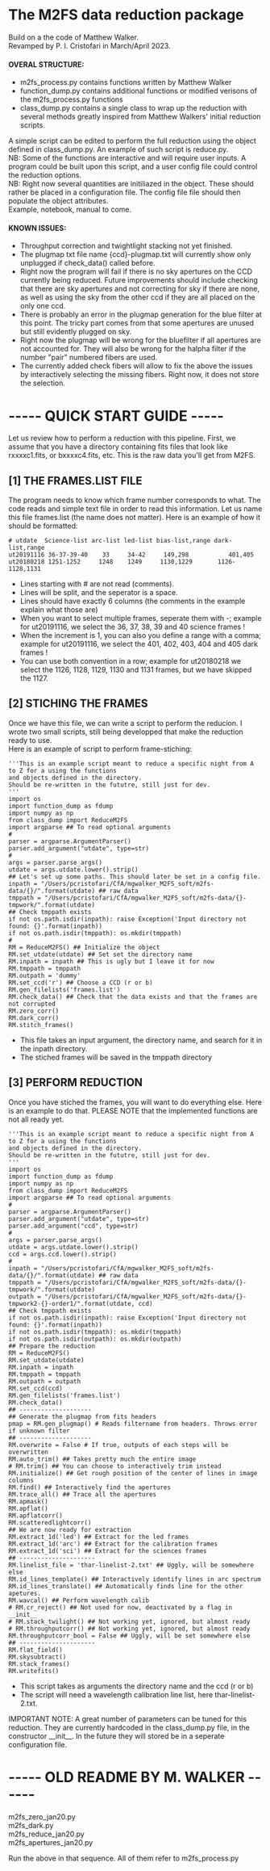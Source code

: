 # The M2FS data reduction package  
Build on a the code of Matthew Walker.  
Revamped by P. I. Cristofari in March/April 2023.  

#### OVERAL STRUCTURE:
- m2fs_process.py contains functions written by Matthew Walker
- function_dump.py contains additional functions or modified verisons of the m2fs_process.py functions
- class_dump.py contains a single class to wrap up the reduction with several methods greatly inspired from Matthew Walkers' initial reduction scripts.

A simple script can be edited to perform the full reduction using the object defined in class_dump.py. An example of such script is reduce.py.  
NB: Some of the functions are interactive and will require user inputs. A program could be built upon this script, and a user config file could control the reduction options.  
NB: Right now several quantities are initiliazed in the object. These should rather be placed in a configuration file. The config file file should then populate the object attributes.  
Example, notebook, manual to come.  

#### KNOWN ISSUES:
- Throughput correction and twightlight stacking not yet finished.
- The plugmap txt file name {ccd}-plugmap.txt will currently show only unplugged if check_data() called before.  
- Right now the program will fail if there is no sky apertures on the CCD currently being reduced.
Future improvements should include checking that there are sky apertures and not correcting for sky if there are none,
as well as using the sky from the other ccd if they are all placed on the only one ccd.
- There is probably an error in the plugmap generation for the blue filter at this point. The tricky part comes from that some apertures are unused but still evidently plugged on sky.
- Right now the plugmap will be wrong for the bluefilter if all apertures are not accounted for. They will also be wrong for the halpha filter if the number "pair" numbered fibers are used.
- The currently added check fibers will allow to fix the above the issues by interactively selecting the missing fibers. Right now, it does not store the selection. 

# ----- QUICK START GUIDE -----

Let us review how to perform a reduction with this pipeline.
First, we assume that you have a directory containing fits files that look like rxxxxc1.fits, or bxxxxc4.fits, etc. This is the raw data you'll get from M2FS.

## \[1\] THE FRAMES.LIST FILE
The program needs to know which frame number corresponds to what. The code reads and simple text file in order to read this information. Let us name this file frames.list (the name does not matter). Here is an example of how it should be formatted:

```
# utdate  Science-list arc-list led-list bias-list,range dark-list,range 
ut20191116 36-37-39-40    33     34-42     149,298           401,405
ut20180218 1251-1252     1248    1249     1130,1229       1126-1128,1131
```

- Lines starting with # are not read (comments).
- Lines will be split, and the seperator is a space.
- Lines should have exactly 6 columns (the comments in the example explain what those are)
- When you want to select multiple frames, seperate them with -; example for ut20191116, we select the 36, 37, 38, 39 and 40 science frames !
- When the increment is 1, you can also you define a range with a comma; example for ut20191116, we select the 401, 402, 403, 404 and 405 dark frames !
- You can use both convention in a row; example for ut20180218 we select the 1126, 1128, 1129, 1130 and 1131 frames, but we have skipped the 1127.

## \[2\] STICHING THE FRAMES  

Once we have this file, we can write a script to perform the reducion. I wrote two small scripts, still being developped that make the reduction ready to use.  
Here is an example of script to perform frame-stiching:

```
'''This is an example script meant to reduce a specific night from A to Z for a using the functions
and objects defined in the directory.
Should be re-written in the fututre, still just for dev.
'''
import os
import function_dump as fdump
import numpy as np
from class_dump import ReduceM2FS
import argparse ## To read optional arguments
#
parser = argparse.ArgumentParser()
parser.add_argument("utdate", type=str)
#
args = parser.parse_args()
utdate = args.utdate.lower().strip()
## Let's set up some paths. This should later be set in a config file.
inpath = "/Users/pcristofari/CfA/mgwalker_M2FS_soft/m2fs-data/{}/".format(utdate) ## raw data
tmppath = "/Users/pcristofari/CfA/mgwalker_M2FS_soft/m2fs-data/{}-tmpwork/".format(utdate)
## Check tmppath exists
if not os.path.isdir(inpath): raise Exception('Input directory not found: {}'.format(inpath))
if not os.path.isdir(tmppath): os.mkdir(tmppath)
#
RM = ReduceM2FS() ## Initialize the object
RM.set_utdate(utdate) ## Set set the directory name
RM.inpath = inpath ## This is ugly but I leave it for now
RM.tmppath = tmppath
RM.outpath = 'dummy'
RM.set_ccd('r') ## Choose a CCD (r or b)
RM.gen_filelists('frames.list')
RM.check_data() ## Check that the data exists and that the frames are not corrupted
RM.zero_corr()
RM.dark_corr()
RM.stitch_frames()
```
- This file takes an input argument, the directory name, and search for it in the inpath directory.
- The stiched frames will be saved in the tmppath directory

## \[3\] PERFORM REDUCTION

Once you have stiched the frames, you will want to do everything else.
Here is an example to do that. PLEASE NOTE that the implemented functions are not all ready yet.

```
'''This is an example script meant to reduce a specific night from A to Z for a using the functions
and objects defined in the directory.
Should be re-written in the fututre, still just for dev.
'''
import os
import function_dump as fdump
import numpy as np
from class_dump import ReduceM2FS
import argparse ## To read optional arguments
#
parser = argparse.ArgumentParser()
parser.add_argument("utdate", type=str)
parser.add_argument("ccd", type=str)
#
args = parser.parse_args()
utdate = args.utdate.lower().strip()
ccd = args.ccd.lower().strip()
#
inpath = "/Users/pcristofari/CfA/mgwalker_M2FS_soft/m2fs-data/{}/".format(utdate) ## raw data
tmppath = "/Users/pcristofari/CfA/mgwalker_M2FS_soft/m2fs-data/{}-tmpwork/".format(utdate)
outpath = "/Users/pcristofari/CfA/mgwalker_M2FS_soft/m2fs-data/{}-tmpwork2-{}-order1/".format(utdate, ccd)
## Check tmppath exists
if not os.path.isdir(inpath): raise Exception('Input directory not found: {}'.format(inpath))
if not os.path.isdir(tmppath): os.mkdir(tmppath)
if not os.path.isdir(outpath): os.mkdir(outpath)
## Prepare the reduction
RM = ReduceM2FS()
RM.set_utdate(utdate)
RM.inpath = inpath
RM.tmppath = tmppath
RM.outpath = outpath
RM.set_ccd(ccd)
RM.gen_filelists('frames.list')
RM.check_data()
## --------------------
## Generate the plugmap from fits headers
pmap = RM.gen_plugmap() # Reads filtername from headers. Throws error if unknown filter
## --------------------
RM.overwrite = False # If true, outputs of each steps will be overwritten
RM.auto_trim() ## Takes pretty much the entire image
# RM.trim() ## You can choose to interactively trim instead
RM.initialize() ## Get rough position of the center of lines in image columns
RM.find() ## Interactively find the apertures
RM.trace_all() ## Trace all the apertures
RM.apmask()
RM.apflat()
RM.apflatcorr()
RM.scatteredlightcorr()
## We are now ready for extraction
RM.extract_1d('led') ## Extract for the led frames
RM.extract_1d('arc') ## Extract for the calibration frames
RM.extract_1d('sci') ## Extract for the sciences frames
## ---------------------
RM.linelist_file = 'thar-linelist-2.txt' ## Uggly, will be somewhere else
RM.id_lines_template() ## Interactively identify lines in arc spectrum
RM.id_lines_translate() ## Automatically finds line for the other apetures.
RM.wavcal() ## Perform wavelength calib
# RM.cr_reject() ## Not used for now, deactivated by a flag in __init__
# RM.stack_twilight() ## Not working yet, ignored, but almost ready
# RM.throughputcorr() ## Not working yet, ignored, but almost ready
RM.throughputcorr_bool = False ## Uggly, will be set somewhere else
## ---------------------
RM.flat_field() 
RM.skysubtract()
RM.stack_frames()
RM.writefits()
```

- This script takes as arguments the directory name and the ccd (r or b)
- The script will need a wavelength calibration line list, here thar-linelist-2.txt.

IMPORTANT NOTE: A great number of parameters can be tuned for this reduction. They are currently hardcoded in the class_dump.py file, in the constructor \_\_init\_\_. In the future they will stored be in a seperate configuration file.

# ----- OLD README BY M. WALKER ------

m2fs_zero_jan20.py  
m2fs_dark.py  
m2fs_reduce_jan20.py  
m2fs_apertures_jan20.py  

Run the above in that sequence.  All of them refer to m2fs_process.py  


